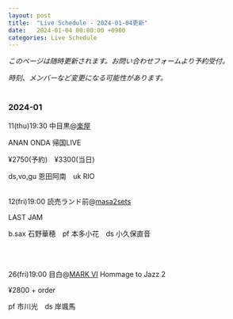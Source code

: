 ```yaml
---
layout: post
title:  "Live Schedule - 2024-01-04更新"
date:   2024-01-04 00:00:00 +0900
categories: Live Schedule
---
```


_このページは随時更新されます。お問い合わせフォームより予約受付。_

_時刻、メンバーなど変更になる可能性があります。_
<br><br>

### 2024-01

11(thu)19:30 中目黒@[楽屋](https://www.rakuya.asia)

ANAN ONDA 帰国LIVE

¥2750(予約)　¥3300(当日)

ds,vo,gu 恩田阿南　uk RIO
<br><br>

12(fri)19:00 読売ランド前@[masa2sets](https://www.masa2sets.com/yomiuriland)

LAST JAM

b.sax 石野華穂　pf 本多小花　ds 小久保直音

<br><br>

26(fri)19:00 目白@[MARK VI](https://mark6mejiro.com)
Hommage to Jazz 2

¥2800 + order

pf 市川光　ds 岸颯馬

<br><br>
